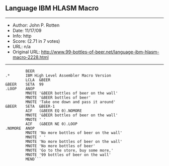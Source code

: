 
## Language IBM HLASM Macro ##
---
- Author: John P. Rotten
- Date: 11/17/09
- Info: http
- Score:  (2.71 in 7 votes)
- URL: n/a
- Original URL: http://www.99-bottles-of-beer.net/language-ibm-hlasm-macro-2228.html
---

```         MACRO                                         
         BEER                                          
.*       IBM High Level Assembler Macro Version        
         LCLA  &BEER                                   
&BEER    SETA  99                                      
.LOOP    ANOP                                          
         MNOTE '&BEER bottles of beer on the wall'     
         MNOTE '&BEER bottles of beer'                 
         MNOTE 'Take one down and pass it around'      
&BEER    SETA  &BEER-1                                 
         AIF   (&BEER EQ 0).NOMORE                     
         MNOTE '&BEER bottles of beer on the wall'     
         MNOTE ' '                                     
         AIF   (&BEER NE 0).LOOP                       
.NOMORE  ANOP                                          
         MNOTE 'No more bottles of beer on the wall'   
         MNOTE ' '                                     
         MNOTE 'No more bottles of beer on the wall'   
         MNOTE 'No more bottles of beer'               
         MNOTE 'Go to the store, buy some more,' 
         MNOTE '99 bottles of beer on the wall'  
         MEND```